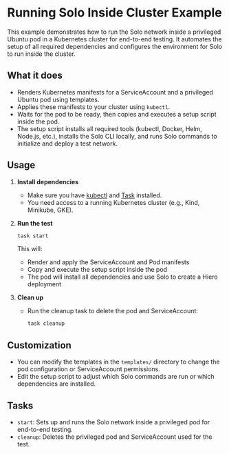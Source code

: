 # Running Solo Inside Cluster Example

This example demonstrates how to run the Solo network inside a privileged Ubuntu pod in a Kubernetes cluster for end-to-end testing. It automates the setup of all required dependencies and configures the environment for Solo to run inside the cluster.

## What it does
- Renders Kubernetes manifests for a ServiceAccount and a privileged Ubuntu pod using templates.
- Applies these manifests to your cluster using `kubectl`.
- Waits for the pod to be ready, then copies and executes a setup script inside the pod.
- The setup script installs all required tools (kubectl, Docker, Helm, Node.js, etc.), installs the Solo CLI locally, and runs Solo commands to initialize and deploy a test network.

## Usage

1. **Install dependencies**
   - Make sure you have [kubectl](https://kubernetes.io/docs/tasks/tools/) and [Task](https://taskfile.dev/) installed.
   - You need access to a running Kubernetes cluster (e.g., Kind, Minikube, GKE).

2. **Run the test**
   ```sh
   task start
   ```
   This will:
   - Render and apply the ServiceAccount and Pod manifests
   - Copy and execute the setup script inside the pod
   - The pod will install all dependencies and use Solo to create a Hiero deployment

3. **Clean up**
   - Run the cleanup task to delete the pod and ServiceAccount:
     ```sh
     task cleanup
     ```


## Customization
- You can modify the templates in the `templates/` directory to change the pod configuration or ServiceAccount permissions.
- Edit the setup script to adjust which Solo commands are run or which dependencies are installed.

## Tasks
- `start`: Sets up and runs the Solo network inside a privileged pod for end-to-end testing.
- `cleanup`: Deletes the privileged pod and ServiceAccount used for the test.
